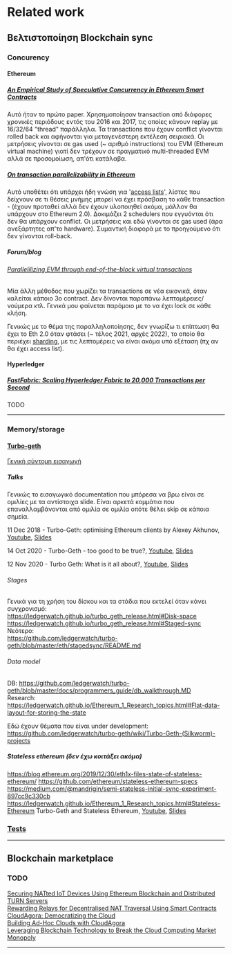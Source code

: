 
# Related work

## Βελτιστοποίηση Blockchain sync

### Concurency

#### Ethereum

##### [An Empirical Study of Speculative Concurrency in Ethereum Smart Contracts](https://arxiv.org/abs/1901.01376)
Αυτό ήταν το πρώτο paper. Χρησημοποίησαν transaction από διάφορες χρονικές περιόδους εντός του 2016 και 2017, τις οποίες κάνουν replay με 16/32/64 "thread" παράλληλα. Τα transactions που έχουν conflict γίνονται rolled back και αφήνονται για μεταγενέστερη εκτέλεση σειριακά. Οι μετρήσεις γίνονται σε gas used (~ αριθμό instructions) του EVM (Ethereum virtual machine) γιατί δεν τρέχουν σε πραγματικό multi-threaded EVM αλλά σε προσομοίωση, απ'ότι κατάλαβα.

##### [On transaction parallelizability in Ethereum](https://arxiv.org/abs/1901.09942)
Αυτό υποθέτει ότι υπάρχει ήδη γνώση για '[access lists](https://github.com/ethereum/sharding/blob/master/docs/doc.md#access-list)', λίστες που δείχνουν σε τι θέσεις μνήμης μπορεί να έχει πρόσβαση το κάθε transaction - (έχουν προταθεί αλλά δεν έχουν υλοποιηθεί ακόμα, μάλλον θα υπάρχουν στο Ethereum 2.0). Δοκιμάζει 2 schedulers που εγγυόνται ότι δεν θα υπάρχουν conflict. Οι μετρήσεις και εδώ γίνονται σε gas used (άρα ανεξάρτητες απ'το hardware). Συμαντική διαφορά με το προηγούμενο ότι δεν γίνονται roll-back.

##### Forum/blog

###### [Parallelilizing EVM through end-of-the-block virtual transactions](https://ethresear.ch/t/parallelilizing-evm-through-end-of-the-block-virtual-transactions/7787)
Μία άλλη μέθοδος που χωρίζει τα transactions σε νέα εικονικά, όταν καλείται κάποιο 3ο contract. Δεν δίνονται παραπάνω λεπτομέρειες/νούμερα κτλ. Γενικά μου φαίνεται παρόμοιο με το να έχει lock σε κάθε κλήση.

Γενικώς με το θέμα της παραλληλοποίησης, δεν γνωρίζω τι επίπτωση θα έχει το Eth 2.0 όταν φτάσει (~ τέλος 2021, αρχές 2022), το οποίο θα περιέχει [sharding](https://ethereum.org/en/eth2/shard-chains/), με τις λεπτομέρεις να είναι ακόμα υπό εξέταση (πχ αν θα έχει access list).

#### Hyperledger

##### [FastFabric: Scaling Hyperledger Fabric to 20,000 Transactions per Second](https://arxiv.org/abs/1901.00910)
TODO

---

### Memory/storage

#### [Turbo-geth](https://github.com/ledgerwatch/turbo-geth)
[Γενική σύντομη εισαγωγή](https://github.com/AlexeyAkhunov/papers/blob/master/Turbo-Geth-Silkworm.pdf)

##### Talks
Γενικώς το εισαγωγικό documentation που μπόρεσα να βρω είναι σε ομιλίες με τα αντίστοιχα slide.
Είναι αρκετά κομμάτια που επαναλλαμβάνονται από ομιλία σε ομιλία οπότε θέλει skip σε κάποια σημεία.

11 Dec 2018 - Turbo-Geth: optimising Ethereum clients by Alexey Akhunov, [Youtube](https://www.youtube.com/watch?v=CSpc1vZQW2Q), [Slides](https://github.com/AlexeyAkhunov/papers/blob/master/TurboGeth-Devcon4.pdf)

14 Oct 2020 - Turbo-Geth - too good to be true?, [Youtube](https://www.youtube.com/watch?v=aAZoiJIQiTE), [Slides](https://github.com/AlexeyAkhunov/papers/blob/master/Turbo-Geth-too_good_to_be_true.pdf)

12 Nov 2020 - Turbo Geth: What is it all about?, [Youtube](https://www.youtube.com/watch?v=oEpY4NkkeYQ), [Slides](https://github.com/AlexeyAkhunov/papers/blob/master/Turbo-Geth-what-is-it-about-now.pdf)

###### Stages

Γενικά για τη χρήση του δίσκου και τα στάδια που εκτελεί όταν κάνει συγχρονισμό:  
https://ledgerwatch.github.io/turbo_geth_release.html#Disk-space  
https://ledgerwatch.github.io/turbo_geth_release.html#Staged-sync  
Νεότερο:  
https://github.com/ledgerwatch/turbo-geth/blob/master/eth/stagedsync/README.md

###### Data model
DB: https://github.com/ledgerwatch/turbo-geth/blob/master/docs/programmers_guide/db_walkthrough.MD  
Research: https://ledgerwatch.github.io/Ethereum_1_Research_topics.html#Flat-data-layout-for-storing-the-state

Εδώ έχουν θέματα που είναι under development:
https://github.com/ledgerwatch/turbo-geth/wiki/Turbo-Geth-(Silkworm)-projects


##### Stateless ethereum (δεν έχω κοιτάξει ακόμα)

https://blog.ethereum.org/2019/12/30/eth1x-files-state-of-stateless-ethereum/
https://github.com/ethereum/stateless-ethereum-specs
https://medium.com/@mandrigin/semi-stateless-initial-sync-experiment-897cc9c330cb
https://ledgerwatch.github.io/Ethereum_1_Research_topics.html#Stateless-Ethereum
Turbo-Geth and Stateless Ethereum, [Youtube](https://www.youtube.com/watch?v=3-Mn7OckSus), [Slides](https://github.com/AlexeyAkhunov/papers/blob/master/Turbo-Geth_Stateless-Ethereum_EthCC-2020.pdf)


### [Tests](https://github.com/el15066/Diplomatiki/tree/main/bc_sync/test)

---

## Blockchain marketplace

### TODO

[Securing NATted IoT Devices Using Ethereum Blockchain and Distributed TURN Servers](https://www.researchgate.net/publication/332377235_Securing_NATted_IoT_Devices_Using_Ethereum_Blockchain_and_Distributed_TURN_Servers)  
[Rewarding Relays for Decentralised NAT Traversal Using Smart Contracts](https://www.ee.ucl.ac.uk/~gpavlou/Publications/Conference-papers/Keizer-20.pdf)  
[CloudAgora: Democratizing the Cloud](http://www.cslab.ece.ntua.gr/~doka/paper/cloudAgora.pdf)  
[Building Ad-Hoc Clouds with CloudAgora](http://www.cslab.ece.ntua.gr/~doka/paper/cloudAgora_demo.pdf)  
[Leveraging Blockchain Technology to Break the Cloud Computing Market Monopoly](https://www.mdpi.com/2073-431X/9/1/9)  

---
